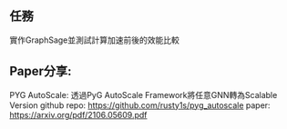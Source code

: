 ## 任務
實作GraphSage並測試計算加速前後的效能比較

## Paper分享: 

PYG AutoScale: 透過PyG AutoScale Framework將任意GNN轉為Scalable Version 
github repo: https://github.com/rusty1s/pyg_autoscale
paper: https://arxiv.org/pdf/2106.05609.pdf
